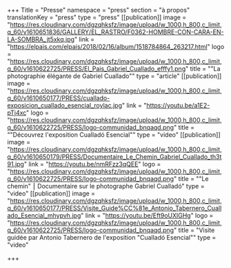+++
Title = "Presse"
namespace = "press"
section = "à propos"
translationKey = "press"
type = "press"
[[publication]]
image = "https://res.cloudinary.com/dgzqhksfz/image/upload/w_1000,h_800,c_limit,q_60/v1610651836/GALLERY/EL_RASTRO/F0362-HOMBRE-CON-CARA-EN-LA-SOMBRA_jt5xkq.jpg"
link = "https://elpais.com/elpais/2018/02/16/album/1518784864_263217.html"
logo = "https://res.cloudinary.com/dgzqhksfz/image/upload/w_1000,h_800,c_limit,q_60/v1610622725/PRESS/El_Pais_Gabriel_Cuallado_efffy1.png"
title = "\"La photographie élégante de Gabriel Cuallado\""
type = "article"
[[publication]]
image = "https://res.cloudinary.com/dgzqhksfz/image/upload/w_1000,h_800,c_limit,q_60/v1610650177/PRESS/cuallado-exposicion_cuallado_esencial_roylac.jpg"
link = "https://youtu.be/a1E2-pTj4xc"
logo = "https://res.cloudinary.com/dgzqhksfz/image/upload/w_1000,h_800,c_limit,q_60/v1610622725/PRESS/logo-communidad_bnqaqd.png"
title = "\"Découvrez l'exposition Cualladó Esencial\""
type = "video"
[[publication]]
image = "https://res.cloudinary.com/dgzqhksfz/image/upload/w_1000,h_800,c_limit,q_60/v1610650179/PRESS/Documentaire_Le_Chemin_Gabriel_Cuallado_th3t91.jpg"
link = "https://youtu.be/nmRFzz3qQEE"
logo = "https://res.cloudinary.com/dgzqhksfz/image/upload/w_1000,h_800,c_limit,q_60/v1610622725/PRESS/logo-communidad_bnqaqd.png"
title = "\"Le chemin\" ⎮ Documentaire sur le photographe Gabriel Cualladó"
type = "video"
[[publication]]
image = "https://res.cloudinary.com/dgzqhksfz/image/upload/w_1000,h_800,c_limit,q_60/v1610650177/PRESS/Visite_Guide%CC%81e_Antonio_Tabernero_Cuallado_Esencial_mhypvh.jpg"
link = "https://youtu.be/Eft9oUXlGHg"
logo = "https://res.cloudinary.com/dgzqhksfz/image/upload/w_1000,h_800,c_limit,q_60/v1610622725/PRESS/logo-communidad_bnqaqd.png"
title = "Visite guidée par Antonio Tabernero de l'exposition \"Cualladó Esencial\""
type = "video"

+++
